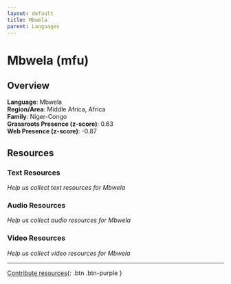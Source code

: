 ```yaml
---
layout: default
title: Mbwela
parent: Languages
---
```


# Mbwela (mfu)

## Overview

**Language**: Mbwela  
**Region/Area**: Middle Africa, Africa  
**Family**: Niger-Congo  
**Grassroots Presence (z-score)**: 0.63  
**Web Presence (z-score)**: -0.87  

## Resources

### Text Resources
*Help us collect text resources for Mbwela*

### Audio Resources
*Help us collect audio resources for Mbwela*

### Video Resources
*Help us collect video resources for Mbwela*

---

[Contribute resources](https://forms.office.com/e/1SfLJx3u1r){: .btn .btn-purple }
